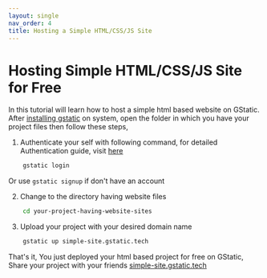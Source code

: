 ```yaml
---
layout: single
nav_order: 4
title: Hosting a Simple HTML/CSS/JS Site
---
```


# Hosting Simple HTML/CSS/JS Site for Free

In this tutorial will learn how to host a simple html based website on GStatic.
After [installing gstatic](/install) on system, open the folder in which you have your project files then follow these steps,  




1. Authenticate your self with following command, for detailed Authentication guide, visit [here](auth.html)
```bash
    gstatic login  
```    
Or use `gstatic signup` if don't have an account

2. Change to the directory having website files
```bash
    cd your-project-having-website-sites
```

3. Upload your project with your desired domain name  
```bash
    gstatic up simple-site.gstatic.tech 
```    
That's it, You just deployed your html based project for free on GStatic, Share your project with your friends [simple-site.gstatic.tech](https://simple-site.gstatic.tech)

